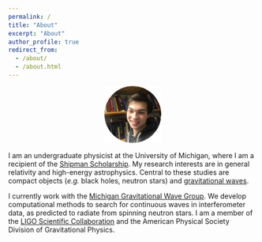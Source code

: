 ```yaml
---
permalink: /
title: "About"
excerpt: "About"
author_profile: true
redirect_from: 
  - /about/
  - /about.html
---
```

<p align="center"><img src = "/images/grantweldon.jpg" height="115" width="115"></p>


I am an undergraduate physicist at the University of Michigan, where I am a recipient of the <a href="https://shipmansociety.com/about-us/">Shipman Scholarship</a>. My research interests are in general relativity and high-energy astrophysics. Central to these studies are compact objects (*e.g.* black holes, neutron stars) and <a href="https://space.mit.edu/LIGO/more.html">gravitational waves</a>.

I currently work with the <a href="http://gallatin.physics.lsa.umich.edu/~keithr/MGWG.html">Michigan Gravitational Wave Group</a>. We develop computational methods to search for continuous waves in interferometer data, as predicted to radiate from spinning neutron stars. I am a member of the <a href="https://www.ligo.org">LIGO Scientific Collaboration</a> and the American Physical Society Division of Gravitational Physics.
